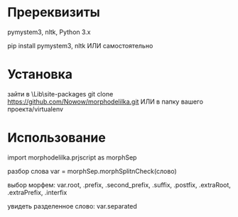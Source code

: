# Пререквизиты

pymystem3, nltk, Python 3.x 

pip install pymystem3, nltk
ИЛИ самостоятельно

# Установка 
зайти в \Lib\site-packages
git clone https://github.com/Nowow/morphodelilka.git
ИЛИ в папку вашего проекта/virtualenv

# Использование 
import morphodelilka.prjscript as morphSep 

разбор слова 
var = morphSep.morphSplitnCheck(слово)

выбор морфем:
var.root, .prefix, .second_prefix, .suffix, .postfix, .extraRoot, .extraPrefix, .interfix

увидеть разделенное слово:
var.separated
